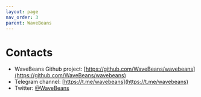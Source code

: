```yaml
---
layout: page
nav_order: 3
parent: WaveBeans
---
```


Contacts
======

* WaveBeans Github project: [https://github.com/WaveBeans/wavebeans](https://github.com/WaveBeans/wavebeans)
* Telegram channel: [https://t.me/wavebeans](https://t.me/wavebeans)
* Twitter: [@WaveBeans](https://twitter.com/wavebeans)

